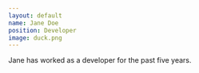```yaml
---
layout: default
name: Jane Doe
position: Developer
image: duck.png
---
```

Jane has worked as a developer for the past five years.
